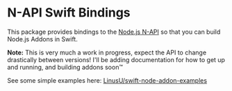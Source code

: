 # N-API Swift Bindings

This package provides bindings to the [Node.js N-API](https://nodejs.org/api/n-api.html) so that you can build Node.js Addons in Swift.

**Note:** This is very much a work in progress, expect the API to change drastically between versions! I'll be adding documentation for how to get up and running, and building addons soon™

See some simple examples here: [LinusU/swift-node-addon-examples](https://github.com/LinusU/swift-node-addon-examples)
